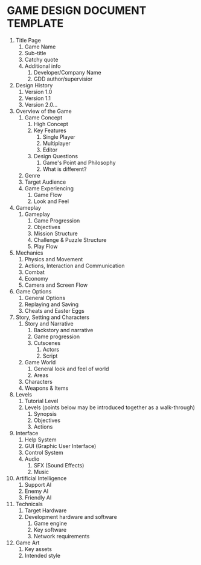 GAME DESIGN DOCUMENT TEMPLATE
=============================
1. Title Page
   1. Game Name
   2. Sub-title    
   3. Catchy quote
   4. Additional info	
       1. Developer/Company Name
       2. GDD author/supervisior
2. Design History
   1.  Version 1.0
   2.  Version 1.1
   3.  Version 2.0...
3. Overview of the Game
   1.  Game Concept
       1. High Concept
       2. Key Features
           1. Single Player
           2. Multiplayer
           3. Editor
       3. Design Questions
           1. Game's Point and Philosophy
           2. What is different?
   2.  Genre
   3.  Target Audience
   4.  Game Experiencing
        1. Game Flow
        2. Look and Feel
4. Gameplay
   1.  Gameplay
       1. Game Progression
       2. Objectives
       3. Mission Structure
       4. Challenge & Puzzle Structure
       5. Play Flow
5. Mechanics
   1. Physics and Movement 
   2. Actions, Interaction and Communication
   3. Combat
   4. Economy
   5. Camera and Screen Flow
6. Game Options
   1.  General Options
   2.  Replaying and Saving 
   3.  Cheats and Easter Eggs
7. Story, Setting and Characters
   1.  Story and Narrative
       1. Backstory and narrative
       2. Game progression
       3. Cutscenes
          1. Actors
          2. Script
   2.  Game World
       1. General look and feel of world
       2. Areas
   3.  Characters
   4.  Weapons & Items
8. Levels
   1.  Tutorial Level
   2.  Levels (points below may be introduced together as a walk-through)
       1. Synopsis
       2. Objectives
       3. Actions
9. Interface
   1.  Help System
   2.  GUI (Graphic User Interface)
   3.  Control System
   4.  Audio
       1. SFX (Sound Effects)
       2. Music
10. Artificial Intelligence
    1. Support AI
    2. Enemy AI 
    3. Friendly AI
11. Technicals
    1. Target Hardware
    2. Development hardware and software
       1. Game engine
       2. Key software
       3. Network requirements
12. Game Art 
    1. Key assets
    2. Intended style